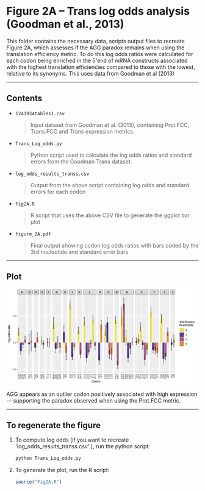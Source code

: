 # Figure 2A – Trans log odds analysis (Goodman et al., 2013)

This folder contains the necessary data, scripts output files to recreate Figure 2A, which assesses if the AGG paradox remains when using the translation efficiency metric. To do this log odds ratios were calculated for each codon being enriched in the 5'end of mRNA constructs associated with the highest translation efficiencies compared to those with the lowest, relative to its synonyms. This uses data from Goodman et al (2013)

---
##  Contents

- `1241934tables1.csv`  
  > Input dataset from Goodman et al. (2013), containing Prot.FCC, Trans.FCC and Trans expression metrics.

- `Trans_Log_odds.py`  
  > Python script used to calculate the log odds ratios and standard errors from the Goodman Trans dataset.

- `log_odds_results_transs.csv`  
  > Output from the above script containing log odds and standard errors for each codon

- `Fig2A.R`  
  > R script that uses the above CSV file to generate the ggplot bar plot 

- `figure_2A.pdf`  
  > Final output showing codon log odds ratios with bars coded by the 3rd nucleotide and standard error bars

--- 

## Plot

![Figure 1](figure_2A.png)

AGG appears as an outlier codon positively associated with high expression — supporting the paradox observed when using the Prot.FCC metric.

---

## To regenerate the figure

1. To compute log odds (if you want to recreate 'log_odds_results_transs.csv' ), run the python script:
   ```bash
   python Trans_Log_odds.py

2. To generate the plot, run the R script: 
    ```r
    source("Fig2A.R")
    ```

